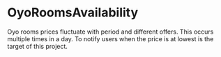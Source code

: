 # OyoRoomsAvailability
Oyo rooms prices fluctuate with period and different offers. This occurs multiple times in a day. To notify users when the price is at lowest is the target of this project. 
